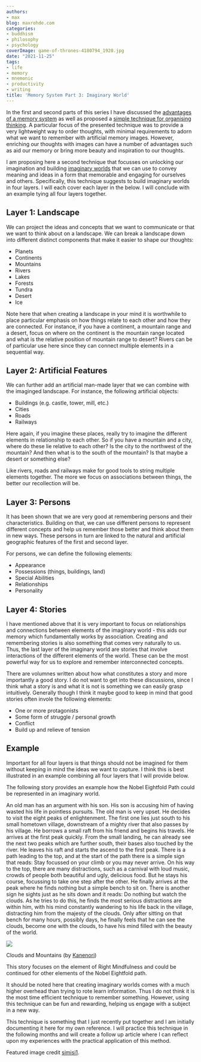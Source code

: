```yaml
---
authors:
- max
blog: maxrohde.com
categories:
- buddhism
- philosophy
- psychology
coverImage: game-of-thrones-4180794_1920.jpg
date: "2021-11-25"
tags:
- life
- memory
- mnemonic
- productivity
- writing
title: 'Memory System Part 3: Imaginary World'
---
```


In the first and second parts of this series I have discussed the [advantages of a memory system](https://spearoflight.wordpress.com/2021/11/15/memory-system-part-1-ancient-techniques-and-modern-applications/) as well as proposed a [simple technique for organising thinking](https://spearoflight.wordpress.com/2021/11/23/memory-system-part-2-3x3-grid/). A particular focus of the presented technique was to provide a very lightweight way to order thoughts, with minimal requirements to adorn what we want to remember with artificial memory images. However, enriching our thoughts with images can have a number of advantages such as aid our memory or bring more beauty and inspiration to our thoughts.

I am proposing here a second technique that focusses on unlocking our imagination and building [imaginary worlds](https://en.wikipedia.org/wiki/Paracosm) that we can use to convey meaning and ideas in a form that memorable and engaging for ourselves and others. Specifically, this technique suggests to build imaginary worlds in four layers. I will each cover each layer in the below. I will conclude with an example tying all four layers together.

## Layer 1: Landscape

We can project the ideas and concepts that we want to communicate or that we want to think about on a landscape. We can break a landscape down into different distinct components that make it easier to shape our thoughts:

- Planets
- Continents
- Mountains
- Rivers
- Lakes
- Forests
- Tundra
- Desert
- Ice

Note here that when creating a landscape in your mind it is worthwhile to place particular emphasis on how things relate to each other and how they are connected. For instance, if you have a continent, a mountain range and a desert, focus on where on the continent is the mountain range located and what is the relative position of mountain range to desert? Rivers can be of particular use here since they can connect multiple elements in a sequential way.

## Layer 2: Artificial Features

We can further add an artificial man-made layer that we can combine with the imaginged landscape. For instance, the following artificial objects:

- Buildings (e.g. castle, tower, mill, etc.)
- Cities
- Roads
- Railways

Here again, if you imagine these places, really try to imagine the different elements in relationship to each other. So if you have a mountain and a city, where do these lie relative to each other? Is the city to the northwest of the mountain? And then what is to the south of the mountain? Is that maybe a desert or something else?

Like rivers, roads and railways make for good tools to string multiple elements together. The more we focus on associations between things, the better our recollection will be.

## Layer 3: Persons

It has been shown that we are very good at remembering persons and their characteristics. Building on that, we can use different persons to represent different concepts and help us remember those better and think about them in new ways. These persons in turn are linked to the natural and artificial geographic features of the first and second layer.

For persons, we can define the following elements:

- Appearance
- Possessions (things, buildings, land)
- Special Abilities
- Relationships
- Personality

## Layer 4: Stories

I have mentioned above that it is very important to focus on relationships and connections between elements of the imaginary world - this aids our memory which fundamentally works by association. Creating and remembering stories is also something that comes very naturally to us. Thus, the last layer of the imaginary world are stories that involve interactions of the different elements of the world. These can be the most powerful way for us to explore and remember interconnected concepts.

There are volumnes written about how what constitutes a story and more importantly a good story. I do not want to get into these discussions, since I think what a story is and what it is not is something we can easily grasp intuitively. Generally though I think it maybe good to keep in mind that good stories often invole the following elements:

- One or more protagonists
- Some form of struggle / personal growth
- Conflict
- Build up and relieve of tension

## Example

Important for all four layers is that things should not be imagined for them without keeping in mind the ideas we want to capture. I think this is best illustrated in an example combining all four layers that I will provide below.

The following story provides an example how the Nobel Eightfold Path could be represented in an imaginary world.

An old man has an argument with his son. His son is accusing him of having wasted his life in pointless pursuits. The old man is very upset. He decides to visit the eight peaks of enlightenment. The first one lies just south to his small hometown village, downstream of a mighty river that also passes by his village. He borrows a small raft from his friend and begins his travels. He arrives at the first peak quickly. From the small landing, he can already see the next two peaks which are further south, their bases also touched by the river. He leaves his raft and starts the ascend to the first peak. There is a path leading to the top, and at the start of the path there is a simple sign that reads: Stay focussed on your climb or you may never arrive. On his way to the top, there are many distractions, such as a carnival with loud music, crowds of people both beautiful and ugly, delicious food. But he stays his course, focussing to take one step after the other. He finally arrives at the peak where he finds nothing but a simple bench to sit on. There is another sign he sights just as he sits down and it reads: Do nothing but watch the clouds. As he tries to do this, he finds the most serious distractions are within him, with his mind constantly wandering to his life back in the village, distracting him from the majesty of the clouds. Only after sitting on that bench for many hours, possibly days, he finally feels that he can see the clouds, become one with the clouds, to have his mind filled with the beauty of the world.

![](https://spearoflight.files.wordpress.com/2021/11/mountain-6320288_1920.jpg?w=1024)

Clouds and Mountains (by [Kanenori](https://pixabay.com/photos/mountain-summit-clouds-peak-6320288/))

This story focuses on the element of Right Mindfulness and could be continued for other elements of the Nobel Eightfold path.

It should be noted here that creating imaginary worlds comes with a much higher overhead than trying to rote learn information. Thus I do not think it is the most time efficient technique to remember something. However, using this technique can be fun and rewarding, helping us engage with a subject in a new way.

This technique is something that I just recently put together and I am initially documenting it here for my own reference. I will practice this technique in the following months and will create a follow up article where I can reflect upon my experiences with the practical application of this method.

Featured image credit [simisi1](https://pixabay.com/photos/game-of-thrones-book-books-map-4180794/).